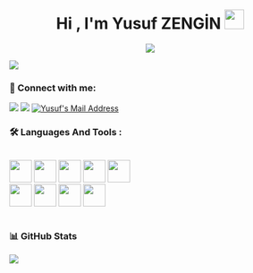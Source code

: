 


 <h1 align="center">Hi , I'm Yusuf ZENGİN <img src="https://media.giphy.com/media/hvRJCLFzcasrR4ia7z/giphy.gif" width="35">   </h1>
<p align="center">
   <a href="https://github.com/yusufzng1n"><img src="https://readme-typing-svg.herokuapp.com?color=%23F70C0C&lines=Welcome+To+My+World++;Don't+Repeat+Yourself&center=true&width=500&height=50"></a>
</p>

<img src="https://komarev.com/ghpvc/?username=yusufzng1n&color=blue&style=for-the-badge"> 
 
### 📩 Connect with me:
 <a href="https://www.youtube.com/channel/UCkOkVQFjxDOX9DY6YrQ56Bw" target="_blank"><img src="https://img.shields.io/youtube/channel/subscribers/UCkOkVQFjxDOX9DY6YrQ56Bw?label=Youtube%20Kanal%C4%B1m&style=for-the-badge" target="_blank"></a>
  <a href="https://www.linkedin.com/in/yusuf-zengin-5043801b6/" target="_blank"><img src="https://img.shields.io/badge/LinkedIn-0077B5?style=for-the-badge&logo=linkedin&logoColor=white" target="_blank"></a>
  <a href="mailto:yusufzngnx@gmail.com" target="_blank" rel="nofollow"><img alt="Yusuf's Mail Address" src="https://img.shields.io/badge/Gmail-D14836?style=for-the-badge&logo=gmail&logoColor=white" /></a>
  
  
### 🛠 Languages And Tools :
<br/>
<code><img height="40" width="40" src="https://cdn.icon-icons.com/icons2/2415/PNG/512/csharp_original_logo_icon_146578.png"></code>
<code><img height="40" width="40" src="https://cdn-icons-png.flaticon.com/512/337/337953.png"></code>
<code><img height="40" width="40" src="https://cdn-icons-png.flaticon.com/512/1051/1051277.png"></code>
<code><img height="40" width="40" src="https://cdn.iconscout.com/icon/free/png-256/css-131-722685.png"></code>
<code><img height="40" width="40" src="https://user-images.githubusercontent.com/98962680/174548279-dcf85ca0-93c5-4d8a-b30e-7e9f8dd12f48.jpg"></code>

<br/>
<code><img height="40" width="40" src="https://img.icons8.com/color/452/visual-studio.png"></code>
<code><img height="40" width="40" src="https://cdn-icons-png.flaticon.com/512/5968/5968306.png"></code>
<code><img height="40" width="40" src="https://img.icons8.com/color/452/visual-studio-code-2019.png"></code>
<code><img height="40" width="40" src="https://cdn-icons-png.flaticon.com/512/733/733609.png"></code>


<br/>


<br/>

### 📊 GitHub Stats

<img src="https://github-readme-stats.vercel.app/api?username=yusufzng1n&&show_icons=true&title_color=ffffff&icon_color=bb2acf&text_color=daf7dc&bg_color=151515">

<!--

- 🔭 I’m currently working on C#,SQL, MVC, ASP.NET, SELENİUM
- 🌱 I’m currently learning MVC, SELENİUM, JAVASCRİPT, .NET
- 👯 I’m looking to collaborate on ...
- 🤔 I’m looking for help with ...
- 💬 Ask me about ...
- 📫 How to reach me: ...
- 😄 Pronouns: ...
- ⚡ Fun fact: ...
-->


